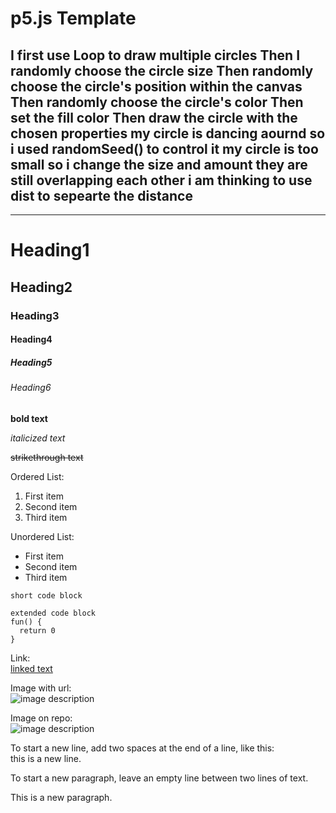 # p5.js Template

I first use Loop to draw multiple circles
Then I randomly choose the circle size
Then randomly choose the circle's position within the canvas
Then randomly choose the circle's color
Then set the fill color
Then draw the circle with the chosen properties
my circle is dancing aournd
so i used randomSeed() to control it
my circle is too small
so i change the size and amount
they are still overlapping each other
i am thinking to use dist to sepearte the distance
---
---

# Heading1
## Heading2
### Heading3
#### Heading4
##### Heading5
###### Heading6

**bold text**

*italicized text*

~~strikethrough text~~

Ordered List:
1. First item
2. Second item
3. Third item

Unordered List:
- First item
- Second item
- Third item

`short code block`

```
extended code block
fun() {
  return 0
}
```

Link:  
[linked text](https://www.example.com)


Image with url:  
![image description](https://dm-gy-6063-2023f-d.github.io/assets/homework/02/clark-espaco-modulado-00.jpg)


Image on repo:  
![image description](./file-name.jpg)


To start a new line, add two spaces at the end of a line, like this:  
this is a new line.


To start a new paragraph, leave an empty line between two lines of text.

This is a new paragraph.
